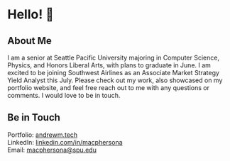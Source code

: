 # Hello! 👋

## About Me
I am a senior at Seattle Pacific University majoring in Computer Science, Physics, and Honors Liberal Arts, with plans to graduate in June. I am excited to be joining Southwest Airlines as an Associate Market Strategy Yield Analyst this July. Please check out my work, also showcased on my portfolio website, and feel free reach out to me with any questions or comments. I would love to be in touch.

## Be in Touch
Portfolio: <a href="https://andrewm.tech">andrewm.tech</a><br>
LinkedIn: <a href="https://www.linkedin.com/in/macphersona">linkedin.com/in/macphersona</a><br>
Email: <a href="mailto:macphersona@spu.edu">macphersona@spu.edu</a><br>
